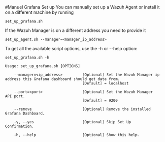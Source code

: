 #Manuel Grafana Set up
You can manually set up a Wazuh Agent or install it on a different machine by running 
```
set_up_grafana.sh
```
If the Wazuh Manager is on a different address you need to provide it
```
set_up_agent.sh --manager=<manager_ip_address>
```

To get all the available script options, use the -h or --help option:
```
set_up_grafana.sh -h

Usage: set_up_grafana.sh [OPTIONS]

    --manager=<ip_address>         [Optional] Set the Wazuh Manager ip address this Grafana dashboard should get data from.
                                   [Default] = localhost

    --port=<port>                  [Optional] Set the Wazuh Manager API port.
                                   [Default] = 9200

    --remove                       [Optional] Remove the installed Grafana Dashboard.

    -y, --yes                      [Optional] Skip Set Up Confirmation.

    -h, --help                     [Optional] Show this help.

```
